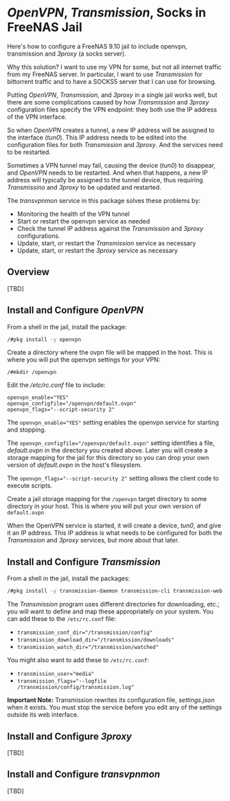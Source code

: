 # *OpenVPN*, *Transmission*, Socks in FreeNAS Jail 

Here's how to configure a FreeNAS 9.10 jail to include openvpn, transmission and *3proxy* (a socks server).

Why this solution? I want to use my VPN for some, but not all internet traffic from my FreeNAS server. In particular, I want to use *Transmission* for bittorrent traffic and to have a SOCKS5 server that I can use for browsing.

Putting *OpenVPN*, *Transmission*, and *3proxy* in a single jail works well, but there are some complications caused by how *Transmission* and *3proxy* configuration files specify the VPN endpoint: they both use the IP address of the VPN interface. 

So when *OpenVPN* creates a tunnel, a new IP address will be assigned to the interface (*tun0*). This IP address needs to be edited into the configuration files for both *Transmission* and *3proxy*. And the services need to be restarted.

Sometimes a VPN tunnel may fail, causing the device (*tun0*) to disappear, and *OpenVPN* needs to be restarted. And when that happens, a new IP address will typically be assigned to the tunnel device, thus requiring *Transmissino* and *3proxy* to be updated and restarted.

The *transvpnmon* service in this package solves these problems by:

* Monitoring the health of the VPN tunnel
* Start or restart the openvpn service as needed
* Check the tunnel IP address against the *Transmission* and *3proxy* configurations.
* Update, start, or restart the *Transmission* service as necessary
* Update, start, or restart the *3proxy* service as necessary

## Overview
[TBD]

## Install and Configure *OpenVPN*

From a shell in the jail, install the package:
```sh
/#pkg install -y openvpn
```
Create a directory where the ovpn file will be mapped in the host. This is where you will put the openvpn settings for your VPN:
```
/#mkdir /openvpn
```
Edit the */etc/rc.conf* file to include: 
```
openvpn_enable="YES"
openvpn_configfile="/openvpn/default.ovpn"
openvpn_flags="--script-security 2"
```
The `openvpn_enable="YES"` setting enables the openvpn service for starting and stopping.

The `openvpn_configfile="/openvpn/default.ovpn"` setting
identifies a file, *default.ovpn* in the directory you created above. Later you will create a storage mapping for the jail for this directory so you can drop your own version of *default.ovpn* in the host's filesystem.

The `openvpn_flags="--script-security 2"` setting allows the client code to execute scripts.

Create a jail storage mapping  for the `/openvpn` target directory to some directory in your host. This is where you will put your own version of `default.ovpn`

When the OpenVPN service is started, it will create a device, *tun0*, and give it an IP address. This IP address is what needs to be configured for both the *Transmission* and *3proxy* services, but more about that later.

## Install and Configure *Transmission*

From a shell in the jail, install the packages:
```sh
/#pkg install -y transmission-daemon transmission-cli transmission-web
```

The *Transmission* program uses different directories for downloading, etc.; you will want to define and map these appropriately on your system. You can add these to the `/etc/rc.conf` file:

* `transmission_conf_dir="/transmission/config"`
* `transmission_download_dir="/transmission/downloads"`
* `transmission_watch_dir="/transmission/watched"`

You might also want to add these to `/etc/rc.conf`:
* `transmission_user="media"`
* `transmission_flags="--logfile /transmission/config/transmission.log"`



**Important Note:** Transmission rewrites its configuration file, *settings.json* when it exists. You must stop the service before you edit any of the settings outside its web interface. 
## Install and Configure *3proxy*
[TBD]
## Install and Configure *transvpnmon*
[TBD]

